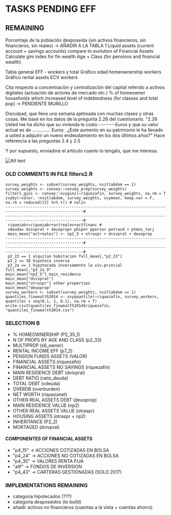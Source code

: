 # TASKS PENDING EFF

## REMAINING

Porcentaje de la población desposeída (sin activos financieros, sin financieros, sin reales) -> AÑADIR A LA TABLA 1
Liquid assets (current account + savings accounts) compare to evolution of Financial Assets
Calculate gini index for fin wealth
Age + Class (for pensions and financial wealth)

Tabla general EFF  - workers y total
Gráfico edad homeownership workers
Gráfico rental assets ECV workers

Cita respecto a concentración y centralización del capital referido a activos digitales (actuación de actores de mercado etc.)
% of homeowner households which increased level of indebtedness (for classes and total pop) -> PENDIENTE MURILLO



Disculpad, que llevo una semana ajetreada con muchas clases y otras cosas.
Me basé en los datos de la pregunta 2.26 del cuestionario.  "2.26 Usted me ha dicho que su vivienda le costo --------Euros y que su valor actual es de .............. Euros . ¿Este aumento en su patrimonio le ha llevado a usted a adquirir un nuevo endeudamiento en los dos últimos años?"
Hace referencia a las preguntas 2.4 y 2.5

Y por supuesto, enviadme el artículo cuanto lo tengáis, que me interesa.


![Alt text](/OUTPUT/PNG/table.png "Title")

### OLD COMMENTS IN FILE filters2.R

```{r}
survey_weights <- subset(survey_weights, nsitlabdom == 1)
survey_weights <- convey::convey_prep(survey_weights)
filters_gini <- convey::svygini(~riquezafin, survey_weights, na.rm = T
svyby(~valor, ~nsitlabdom, survey_weights, svymean, keep.var = F, na.rm = reduced)[2] %>% t() # nolin
--------------------------------------------------------------------------------------------------------#
--------------------------------------------------------------------------------------------------------#
 riquezabr=riquezabr+actreales+actfinanc #
 vdeuda= dvivpral + deuoprop+ phipo+ pperso+ potrasd + ptmos_tarj
 main_mean["actreales"] <- np2_5 + otraspr + dvivpral + deuoprop
--------------------------------------------------------------------------------------------------------#
--------------------------------------------------------------------------------------------------------#
 p2_23 == 1 alquilan habitacion full_mean[,"p2_23"]
 p3_2 == 10 hipoteca inversa
 p3_2a == 1 hipotecada inversamente la viv.princial full_mean[,"p3_2a_9"
main_mean["np2_5"] main_residence
main_mean["dvivpral"]
main_mean["otraspr"] other properties
main_mean["deuoprop"
survey_workers <- subset(survey_weights, nsitlabdom == 1)
quantiles_finwealth2014 <- svyquantile(~riquezafin, survey_workers, quantiles = seq(0.1, 1, 0.1), na.rm = T)
write.csv2(quantiles_finwealth2014$riquezafin, "quantiles_finwealth2014.csv")
```

### SELECTION B

- % HOMEOWNERSHIP (P2_35_1)
- N OF PROPS BY AGE AND CLASS (p2_33)
- MULTIPROP (s6_owner)
- RENTAL INCOME EFF (p7_2)
- PENSION FUNDS ASSETS (VALOR)
- FINANCIAL ASSETS (riquezafin)
- FINANCIAL ASSETS NO SAVINGS (riquezafin)
- MAIN RESIDENCE DEBT (dvivpral)
- DEBT RATIO (ratio_deuda)
- TOTAL DEBT (vdeuda)
- OVERDB (overburden)
- NET WORTH (riquezanet)
- OTHER REAL ASSETS DEBT (deuoprop)
- MAIN RESIDENCE VALUE (np2)
- OTHER REAL ASSETS VALUE (otraspr)
- HOUSING ASSETS (otraspr + np2)
- INHERITANCE (P2_2)
- MORTAGED (dvivpral)

#### COMPONENTES OF FINANCIAL ASSETS

- "p4_15" -> ACCIONES COTIZADAS EN BOLSA
- "p4_24" -> ACCIONES NO COTIZADAS EN BOLSA
- "p4_35" -> VALORES RENTA FIJA
- "allf"  -> FONDOS DE INVERSION
- "p4_43" -> CARTERAS GESTIONADAS (SOLO 2017)

### IMPLEMENTATIONS REMAINING

- categoria hipotecados (???)
- categoria desposeidos (to build)
- añadir activos no financieros (cuentas a la vista + cuentas ahorro)
